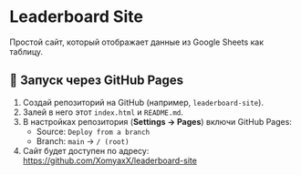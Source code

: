 # Leaderboard Site

Простой сайт, который отображает данные из Google Sheets как таблицу.

## 🚀 Запуск через GitHub Pages
1. Создай репозиторий на GitHub (например, `leaderboard-site`).
2. Залей в него этот `index.html` и `README.md`.
3. В настройках репозитория (**Settings → Pages**) включи GitHub Pages:
   - Source: `Deploy from a branch`
   - Branch: `main` → `/ (root)`
4. Сайт будет доступен по адресу:
https://github.com/XomyaxX/leaderboard-site